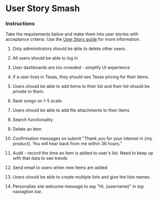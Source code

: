 # User Story Smash

### Instructions
Take the requirements below and make them into user stories with acceptance criteria. Use the [User Story guide](./../project-planning/user-story.md) for more information. 

1. Only administrators should be able to delete other users.

2. All users should be able to log in

3. User dashboards are too crowded - simplify UI experience

5. If a user lives in Texas, they should see Texas pricing for their items.

6. Users should be able to add items to their list and their list should be private to them.

7. Rank songs on 1-5 scale.

8. Users should be able to add file attachments to their items

9. Search functionality

10. Delete an item

11. Confirmation messages on submit "Thank you for your interest in {my product}. You will hear back from me within 36 hours."

12. Audit - record the time an item is added to user's list. Need to keep up with that data to see trends

13. Send email to users when new items are added

14. Users should be able to create multiple lists and give the lists names.

15. Personalize site welcome message to say "Hi, {username}" in top naviagtion bar.
